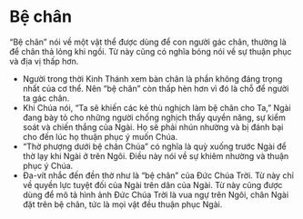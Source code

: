 # Bệ chân

“Bệ chân” nói về một vật thể được dùng để con người gác chân, thường là để chân thả lỏng khi ngồi.  Từ này cũng có nghĩa bóng nói về sự thuận phục và địa vị thấp hơn.
- Người trong thời Kinh Thánh xem bàn chân là phần không đáng trọng nhất của cơ thể.  Nên “bệ chân” còn thấp hèn hơn vì đó là chỗ để người ta gác chân.
- Khi Chúa nói, “Ta sẽ khiến các kẻ thù nghịch làm bệ chân cho Ta,” Ngài đang bày tỏ cho những người chống nghịch thấy quyền năng, sự kiểm soát và chiến thắng của Ngài.  Họ sẽ phải nhún nhường và bị đánh bại cho đến lúc họ thuận phục ý muốn Chúa.
- “Thờ phượng dưới bệ chân Chúa” có nghĩa là quỳ xuống trước Ngài để thờ lạy khi Ngài ở trên Ngôi.  Điều này nói về sự khiêm nhường và thuận phục ý Chúa.
- Đa-vít nhắc đến đền thờ như là “bệ chân” của Đức Chúa Trời.  Từ này chỉ về quyền lực tuyệt đối của Ngài trên dân của Ngài.  Từ này cũng được dùng để mô tả hình ảnh Đức Chúa Trời là vua ngự trên Ngôi, chân Ngài đặt trên bệ chân, tức là mọi vật đều thuận phục Ngài.

